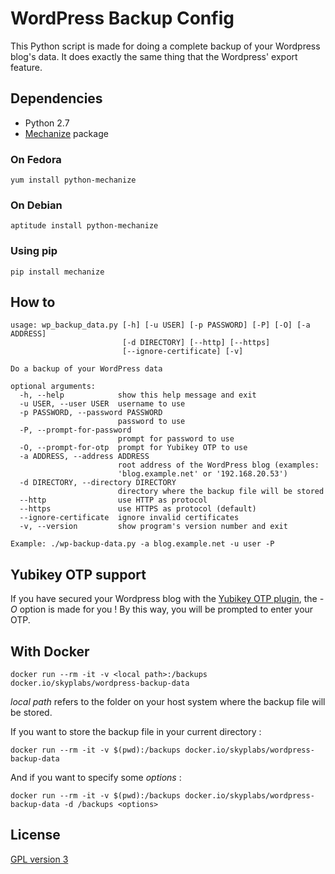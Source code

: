 # WordPress Backup Config

This Python script is made for doing a complete backup of your Wordpress blog's data. It does exactly the same thing that the Wordpress' export feature.

## Dependencies

 * Python 2.7
 * [Mechanize][1] package

### On Fedora

    yum install python-mechanize

### On Debian

    aptitude install python-mechanize

### Using pip

    pip install mechanize

## How to

    usage: wp_backup_data.py [-h] [-u USER] [-p PASSWORD] [-P] [-O] [-a ADDRESS]
                             [-d DIRECTORY] [--http] [--https]
                             [--ignore-certificate] [-v]

    Do a backup of your WordPress data

    optional arguments:
      -h, --help            show this help message and exit
      -u USER, --user USER  username to use
      -p PASSWORD, --password PASSWORD
                            password to use
      -P, --prompt-for-password
                            prompt for password to use
      -O, --prompt-for-otp  prompt for Yubikey OTP to use
      -a ADDRESS, --address ADDRESS
                            root address of the WordPress blog (examples:
                            'blog.example.net' or '192.168.20.53')
      -d DIRECTORY, --directory DIRECTORY
                            directory where the backup file will be stored
      --http                use HTTP as protocol
      --https               use HTTPS as protocol (default)
      --ignore-certificate  ignore invalid certificates
      -v, --version         show program's version number and exit

    Example: ./wp-backup-data.py -a blog.example.net -u user -P

## Yubikey OTP support

If you have secured your Wordpress blog with the [Yubikey OTP plugin][2], the *-O* option is made for you ! By this way, you will be prompted to enter your OTP.

## With Docker

    docker run --rm -it -v <local path>:/backups docker.io/skyplabs/wordpress-backup-data

*local path* refers to the folder on your host system where the backup file will be stored.

If you want to store the backup file in your current directory :

    docker run --rm -it -v $(pwd):/backups docker.io/skyplabs/wordpress-backup-data

And if you want to specify some *options* :

    docker run --rm -it -v $(pwd):/backups docker.io/skyplabs/wordpress-backup-data -d /backups <options>

## License

[GPL version 3][3]

  [1]: https://pypi.python.org/pypi/mechanize "Mechanize Python package"
  [2]: https://wordpress.org/plugins/yubikey-plugin/ "Yubikey Wordpress plugin"
  [3]: https://www.gnu.org/licenses/gpl.txt "GPL version 3"
